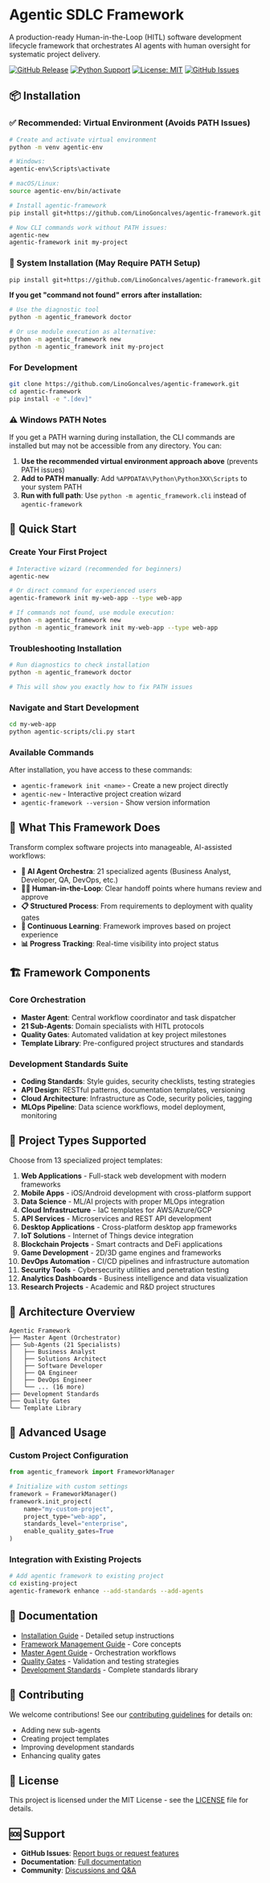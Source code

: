 
# Agentic SDLC Framework

A production-ready Human-in-the-Loop (HITL) software development lifecycle framework that orchestrates AI agents with human oversight for systematic project delivery.

[![GitHub Release](https://img.shields.io/github/v/release/LinoGoncalves/agentic-framework)](https://github.com/LinoGoncalves/agentic-framework/releases)
[![Python Support](https://img.shields.io/badge/python-3.9+-blue.svg)](https://www.python.org/downloads/)
[![License: MIT](https://img.shields.io/badge/License-MIT-yellow.svg)](https://opensource.org/licenses/MIT)
[![GitHub Issues](https://img.shields.io/github/issues/LinoGoncalves/agentic-framework)](https://github.com/LinoGoncalves/agentic-framework/issues)

## 📦 Installation

### ✅ Recommended: Virtual Environment (Avoids PATH Issues)

```bash
# Create and activate virtual environment
python -m venv agentic-env

# Windows:
agentic-env\Scripts\activate

# macOS/Linux:
source agentic-env/bin/activate

# Install agentic-framework
pip install git+https://github.com/LinoGoncalves/agentic-framework.git

# Now CLI commands work without PATH issues:
agentic-new
agentic-framework init my-project
```

### 🔧 System Installation (May Require PATH Setup)

```bash
pip install git+https://github.com/LinoGoncalves/agentic-framework.git
```

**If you get "command not found" errors after installation:**

```bash
# Use the diagnostic tool
python -m agentic_framework doctor

# Or use module execution as alternative:
python -m agentic_framework new
python -m agentic_framework init my-project
```

### For Development

```bash
git clone https://github.com/LinoGoncalves/agentic-framework.git
cd agentic-framework
pip install -e ".[dev]"
```

### ⚠️ Windows PATH Notes

If you get a PATH warning during installation, the CLI commands are installed but may not be accessible from any directory. You can:

1. **Use the recommended virtual environment approach above** (prevents PATH issues)
2. **Add to PATH manually**: Add `%APPDATA%\Python\Python3XX\Scripts` to your system PATH
3. **Run with full path**: Use `python -m agentic_framework.cli` instead of `agentic-framework`

## 🚀 Quick Start

### Create Your First Project

```bash
# Interactive wizard (recommended for beginners)
agentic-new

# Or direct command for experienced users  
agentic-framework init my-web-app --type web-app

# If commands not found, use module execution:
python -m agentic_framework new
python -m agentic_framework init my-web-app --type web-app
```

### Troubleshooting Installation

```bash
# Run diagnostics to check installation
python -m agentic_framework doctor

# This will show you exactly how to fix PATH issues
```

### Navigate and Start Development

```bash
cd my-web-app
python agentic-scripts/cli.py start
```

### Available Commands

After installation, you have access to these commands:

- `agentic-framework init <name>` - Create a new project directly  
- `agentic-new` - Interactive project creation wizard
- `agentic-framework --version` - Show version information

## 🎯 What This Framework Does

Transform complex software projects into manageable, AI-assisted workflows:

- **🤖 AI Agent Orchestra**: 21 specialized agents (Business Analyst, Developer, QA, DevOps, etc.)
- **🧑‍💼 Human-in-the-Loop**: Clear handoff points where humans review and approve
- **📋 Structured Process**: From requirements to deployment with quality gates
- **🔄 Continuous Learning**: Framework improves based on project experience
- **📊 Progress Tracking**: Real-time visibility into project status

## 🏗️ Framework Components

### Core Orchestration
- **Master Agent**: Central workflow coordinator and task dispatcher  
- **21 Sub-Agents**: Domain specialists with HITL protocols
- **Quality Gates**: Automated validation at key project milestones
- **Template Library**: Pre-configured project structures and standards

### Development Standards Suite
- **Coding Standards**: Style guides, security checklists, testing strategies
- **API Design**: RESTful patterns, documentation templates, versioning
- **Cloud Architecture**: Infrastructure as Code, security policies, tagging
- **MLOps Pipeline**: Data science workflows, model deployment, monitoring

## 📁 Project Types Supported

Choose from 13 specialized project templates:

1. **Web Applications** - Full-stack web development with modern frameworks
2. **Mobile Apps** - iOS/Android development with cross-platform support  
3. **Data Science** - ML/AI projects with proper MLOps integration
4. **Cloud Infrastructure** - IaC templates for AWS/Azure/GCP
5. **API Services** - Microservices and REST API development
6. **Desktop Applications** - Cross-platform desktop app frameworks
7. **IoT Solutions** - Internet of Things device integration
8. **Blockchain Projects** - Smart contracts and DeFi applications
9. **Game Development** - 2D/3D game engines and frameworks
10. **DevOps Automation** - CI/CD pipelines and infrastructure automation
11. **Security Tools** - Cybersecurity utilities and penetration testing
12. **Analytics Dashboards** - Business intelligence and data visualization
13. **Research Projects** - Academic and R&D project structures

## 🚀 Architecture Overview

```
Agentic Framework
├── Master Agent (Orchestrator)
├── Sub-Agents (21 Specialists)
│   ├── Business Analyst
│   ├── Solutions Architect  
│   ├── Software Developer
│   ├── QA Engineer
│   ├── DevOps Engineer
│   └── ... (16 more)
├── Development Standards
├── Quality Gates
└── Template Library
```

## 🔧 Advanced Usage

### Custom Project Configuration

```python
from agentic_framework import FrameworkManager

# Initialize with custom settings
framework = FrameworkManager()
framework.init_project(
    name="my-custom-project",
    project_type="web-app",
    standards_level="enterprise",
    enable_quality_gates=True
)
```

### Integration with Existing Projects

```bash
# Add agentic framework to existing project
cd existing-project
agentic-framework enhance --add-standards --add-agents
```

## 📖 Documentation

- [Installation Guide](INSTALL.md) - Detailed setup instructions
- [Framework Management Guide](framework-management-guide.md) - Core concepts
- [Master Agent Guide](master-agent.md) - Orchestration workflows  
- [Quality Gates](quality-gates.md) - Validation and testing strategies
- [Development Standards](development-standards/) - Complete standards library

## 🤝 Contributing

We welcome contributions! See our [contributing guidelines](CONTRIBUTING.md) for details on:

- Adding new sub-agents
- Creating project templates  
- Improving development standards
- Enhancing quality gates

## 📄 License

This project is licensed under the MIT License - see the [LICENSE](LICENSE) file for details.

## 🆘 Support

- **GitHub Issues**: [Report bugs or request features](https://github.com/LinoGoncalves/agentic-framework/issues)
- **Documentation**: [Full documentation](https://github.com/LinoGoncalves/agentic-framework/wiki)
- **Community**: [Discussions and Q&A](https://github.com/LinoGoncalves/agentic-framework/discussions)
